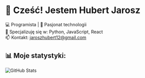 # 👋 Cześć! Jestem Hubert Jarosz 

💻 Programista | 🚀 Pasjonat technologii  
🎯 Specjalizuję się w: Python, JavaScript, React  
📫 Kontakt: jaroszhubert12@gmail.com

## 📊 Moje statystyki:
![GitHub Stats](https://github-readme-stats.vercel.app/api?username=Deerion&show_icons=true&theme=radical)

<!--  🚀 Zapraszam do mojego repozytorium ➜ [Moje portfolio](https://github.com/JanKowalski/portfolio)  -->
